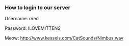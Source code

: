 ### How to login to our server

Username: oreo

Password: ILOVEMITTENS

Meow: http://www.kessels.com/CatSounds/Nimbus.wav